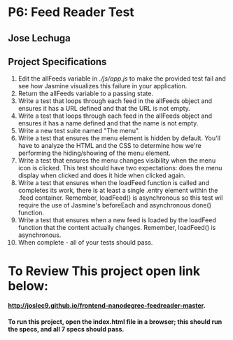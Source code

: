 # P6: Feed Reader Test
## Jose Lechuga

## Project Specifications

1. Edit the allFeeds variable in *./js/app.js* to make the provided test fail and see how Jasmine visualizes this failure in your application.
2. Return the allFeeds variable to a passing state.
3. Write a test that loops through each feed in the allFeeds object and ensures it has a URL defined and that the URL is not empty.
4. Write a test that loops through each feed in the allFeeds object and ensures it has a name defined and that the name is not empty.
5. Write a new test suite named "The menu".
6. Write a test that ensures the menu element is hidden by default. You'll have to analyze the HTML and the CSS to determine how we're performing the hiding/showing of the menu element.
7. Write a test that ensures the menu changes visibility when the menu icon is clicked. This test should have two expectations: does the menu display when clicked and does it hide when clicked again.
8. Write a test that ensures when the loadFeed function is called and completes its work, there is at least a single .entry element within the .feed container. Remember, loadFeed() is asynchronous so this test wil require the use of Jasmine's beforeEach and asynchronous done() function.
9. Write a test that ensures when a new feed is loaded by the loadFeed function that the content actually changes. Remember, loadFeed() is asynchronous.
10. When complete - all of your tests should pass.

# To Review This project open link below:
#### http://joslec9.github.io/frontend-nanodegree-feedreader-master.
#### To run this project, open the index.html file in a browser; this should run the specs, and all 7 specs should pass.